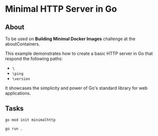 # Minimal HTTP Server in Go

## About

To be used on **Building Minimal Docker Images** challenge at the aboutContainers.

This example demonstrates how to create a basic HTTP server in Go that respond the following paths:

- `\`
- `\ping`
- `\version`

It showcases the simplicity and power of Go's standard library for web applications.

## Tasks

```sh
go mod init minimalhttp

go run .
```
